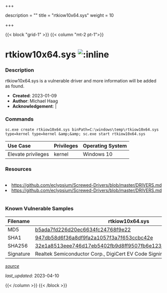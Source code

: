 +++

description = ""
title = "rtkiow10x64.sys"
weight = 10

+++


{{< block "grid-1" >}}
{{< column "mt-2 pt-1">}}


# rtkiow10x64.sys ![:inline](/images/twitter_verified.png) 


### Description

rtkiow10x64.sys is a vulnerable driver and more information will be added as found.

- **Created**: 2023-01-09
- **Author**: Michael Haag
- **Acknowledgement**:  | [](https://twitter.com/)

### Commands

```
sc.exe create rtkiow10x64.sys binPath=C:\windows\temp\rtkiow10x64.sys     type=kernel type=kernel &amp;&amp; sc.exe start rtkiow10x64.sys
```

| Use Case | Privileges | Operating System | 
|:---- | ---- | ---- |
| Elevate privileges | kernel | Windows 10 |

### Resources
<br>
<li><a href=" https://github.com/eclypsium/Screwed-Drivers/blob/master/DRIVERS.md"> https://github.com/eclypsium/Screwed-Drivers/blob/master/DRIVERS.md</a></li>
<li><a href="https://github.com/eclypsium/Screwed-Drivers/blob/master/DRIVERS.md">https://github.com/eclypsium/Screwed-Drivers/blob/master/DRIVERS.md</a></li>
<br>

### Known Vulnerable Samples

| Filename | rtkiow10x64.sys |
|:---- | ---- | 
| MD5 | <a href="https://www.virustotal.com/gui/file/b5ada7fd226d20ec6634fc24768f9e22">b5ada7fd226d20ec6634fc24768f9e22</a> |
| SHA1 | <a href="https://www.virustotal.com/gui/file/947db58d6f36a8df9fa2a1057f3a7f653ccbc42e">947db58d6f36a8df9fa2a1057f3a7f653ccbc42e</a> |
| SHA256 | <a href="https://www.virustotal.com/gui/file/32e1a8513eee746d17eb5402fb9d8ff9507fb6e1238e7ff06f7a5c50ff3df993">32e1a8513eee746d17eb5402fb9d8ff9507fb6e1238e7ff06f7a5c50ff3df993</a> |
| Signature | Realtek Semiconductor Corp., DigiCert EV Code Signing CA, DigiCert   |


[*source*](https://github.com/magicsword-io/LOLDrivers/tree/main/yaml/rtkiow10x64.yaml)

*last_updated:* 2023-04-10








{{< /column >}}
{{< /block >}}
